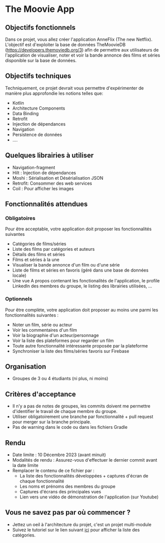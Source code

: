 # The Moovie App

## Objectifs fonctionnels
Dans ce projet, vous allez créer l'application AnneFlix (The new Netflix).
L'objectif est d'exploiter la base de données TheMoovieDB (https://developers.themoviedb.org/3) afin de permettre aux utilisateurs de l'application de visualiser, noter et voir la bande annonce des films et séries disponible sur la base de données.

## Objectifs techniques
Techniquement, ce projet devrait vous permettre d'expérimenter de manière plus approfondie les notions telles que:
- Kotlin
- Architecture Components
- Data Binding
- Retrofit
- Injection de dépendances
- Navigation
- Persistence de données
- ....

## Quelques librairies à utiliser
- Navigation-fragment
- Hilt : Injection de dépendances
- Moshi : Sérialisation et Désérialisation JSON
- Retrofit: Consommer des web services
- Coil : Pour afficher les images

## Fonctionnalités attendues
### Obligatoires
Pour être acceptable, votre application doit proposer les fonctionnalités suivantes
- Catégories de films/séries
- Liste des films par catégories et auteurs
- Détails des films et séries
- Films et séries à la une
- Visualiser la bande annonce d'un film ou d'une série
- Liste de films et séries en favoris (géré dans une base de données locale)
- Une vue A propos contenant les fonctionalités de l'application, le profile LinkedIn des membres du groupe, le listing des librairies utilisées, ...

### Optionnels
Pour être complète, votre application doit proposer au moins une parmi les fonctionnalités suivantes :
- Noter un film, série ou acteur
- Voir les commentaires d'un film
- Voir la biographie d'un acteur/personnage
- Voir la liste des plateformes pour regarder un film
- Toute autre fonctionnalité intéressante proposée par la plateforme
- Synchroniser la liste des films/séries favoris sur Firebase


## Organisation
- Groupes de 3 ou 4 étudiants (ni plus, ni moins)

## Critères d'acceptance
- Il n'y a pas de notes de groupes, les commits doivent me permettre d'identifier le travail de chaque membre du groupe.
- Utiliser obligatoirement une branche par fonctionnalité + pull request pour merger sur la branche principale.
- Pas de warning dans le code ou dans les fichiers Gradle

## Rendu
- Date limite : 10 Décembre 2023 (avant minuit)
- Modalités de rendu : Assurez-vous d'effectuer le dernier commit avant la date limite
- Remplacer le contenu de ce fichier par :
  - La liste des fonctionnalités développées + captures d'écran de chaque fonctionnalité
  - Les noms et prénoms des membres du groupe
  - Captures d'écrans des principales vues
  - Lien vers une vidéo de démonstration de l'application (sur Youtube)


## Vous ne savez pas par où commencer ?
- Jettez un oeil à l'architecture du projet, c'est un projet multi-module
- Suivez le tutoriel sur le lien suivant [ici](https://github.com/eamosse/the-movie-app/blob/master/home_tuto.md) pour afficher la liste des catégories.

